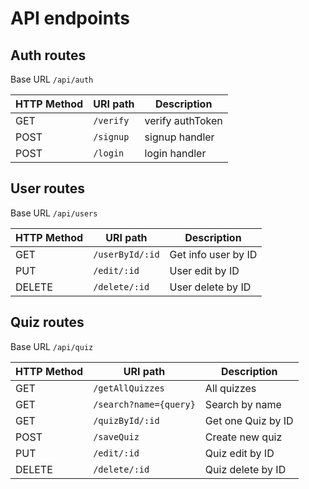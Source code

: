 # API endpoints

## Auth routes

Base URL `/api/auth`

| HTTP Method | URI path       | Description        |
| ----------- | -------------- | ------------------ |
| GET         | `/verify`      | verify authToken   |
| POST        | `/signup`      | signup handler     |
| POST        | `/login`       | login handler      |

## User routes
Base URL `/api/users`

| HTTP Method | URI path       | Description        |
| ----------- | -------------- | ------------------ |
| GET         | `/userById/:id`| Get info user by ID|
| PUT         | `/edit/:id`    | User edit by ID    |
| DELETE      | `/delete/:id`  | User delete by ID  |

## Quiz routes


Base URL `/api/quiz`

| HTTP Method | URI path                   | Description        |
| ----------- | -------------------------- | ------------------ |
| GET         | `/getAllQuizzes`           | All quizzes        |
| GET         | `/search?name={query}`     | Search by name     |
| GET         | `/quizById/:id`            | Get one Quiz by ID |
| POST        | `/saveQuiz`                | Create new quiz    |
| PUT         | `/edit/:id`                | Quiz edit by ID    |
| DELETE      | `/delete/:id`              | Quiz delete by ID  |